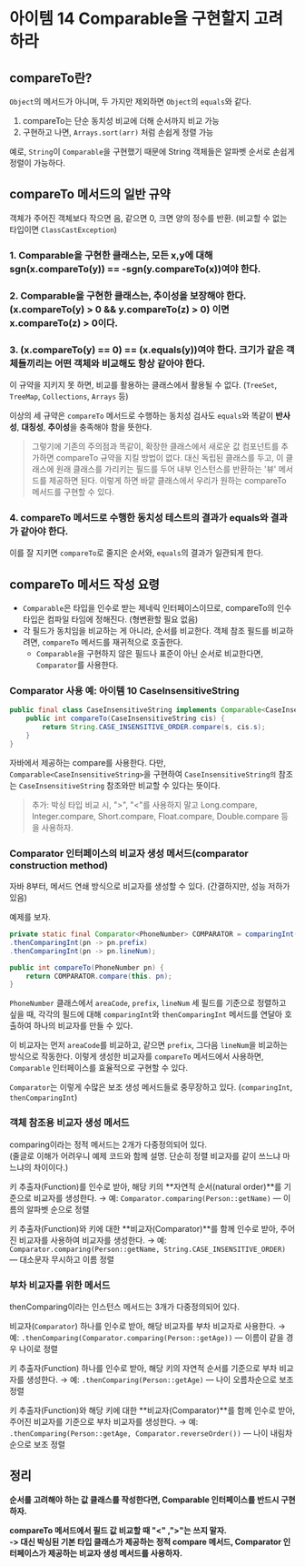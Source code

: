 # 아이템 14 Comparable을 구현할지 고려하라

##  compareTo란?

`Object`의 메서드가 아니며, 두 가지만 제외하면 `Object`의 `equals`와 같다.

1. compareTo는 단순 동치성 비교에 더해 순서까지 비교 가능
2. 구현하고 나면, `Arrays.sort(arr)` 처럼 손쉽게 정렬 가능

예로, `String`이 `Comparable`을 구현했기 때문에 String 객체들은 알파벳 순서로 손쉽게 정렬이 가능하다.

## compareTo 메서드의 일반 규약

객체가 주어진 객체보다 작으면 음, 같으면 0, 크면 양의 정수를 반환. (비교할 수 없는 타입이면 `ClassCastException`)

### 1. Comparable을 구현한 클래스는, 모든 x,y에 대해 sgn(x.compareTo(y)) == -sgn(y.compareTo(x))여야 한다.
### 2. Comparable을 구현한 클래스는, 추이성을 보장해야 한다. **(x.compareTo(y) > 0 && y.compareTo(z) > 0) 이면 x.compareTo(z) > 0이다.**
### 3. (x.compareTo(y) == 0) == (x.equals(y))여야 한다. 크기가 같은 객체들끼리는 어떤 객체와 비교해도 항상 같아야 한다.

이 규약을 지키지 못 하면, 비교를 활용하는 클래스에서 활용될 수 없다. (`TreeSet`, `TreeMap`, `Collections`, `Arrays` 등)

이상의 세 규약은 `compareTo` 메서드로 수행하는 동치성 검사도 `equals`와 똑같이 **반사성**, **대칭성**, **추이성**을 충족해야 함을 뜻한다.

> 그렇기에 기존의 주의점과 똑같이, 확장한 클래스에서 새로운 값 컴포넌트를 추가하면 compareTo 규약을 지킬 방법이 없다. 대신 독립된 클래스를 두고, 이 클래스에 원래 클래스를 가리키는 필드를 두어 내부 인스턴스를 반환하는 '뷰' 메서드를 제공하면 된다. 이렇게 하면 바깥 클래스에서 우리가 원하는 compareTo 메서드를 구현할 수 있다.

### 4. compareTo 메서드로 수행한 동치성 테스트의 결과가 equals와 결과가 같아야 한다.

이를 잘 지키면 `compareTo`로 줄지은 순서와, `equals`의 결과가 일관되게 한다.

## compareTo 메서드 작성 요령

- `Comparable`은 타입을 인수로 받는 제네릭 인터페이스이므로, compareTo의 인수 타입은 컴파일 타임에 정해진다. (형변환할 필요 없음)
- 각 필드가 동치임을 비교하는 게 아니라, 순서를 비교한다. 객체 참조 필드를 비교하려면, `compareTo` 메서드를 재귀적으로 호출한다.
  - `Comparable`을 구현하지 않은 필드나 표준이 아닌 순서로 비교한다면, `Comparator`를 사용한다.

### Comparator 사용 예: 아이템 10 CaseInsensitiveString

```java
public final class CaseInsensitiveString implements Comparable<CaseInsensitiveString> {
    public int compareTo(CaseInsensitiveString cis) {
        return String.CASE_INSENSITIVE_ORDER.compare(s, cis.s);
    }
}
```

자바에서 제공하는 compare를 사용한다. 다만, `Comparable<CaseInsensitiveString>`을 구현하여 `CaseInsensitiveString의` 참조는 `CaseInsensitiveString` 참조와만 비교할 수 있다는 뜻이다.

> 추가: 박싱 타입 비교 시, ">", "<"를 사용하지 말고 Long.compare, Integer.compare, Short.compare, Float.compare, Double.compare 등을 사용하자.

### Comparator 인터페이스의 비교자 생성 메서드(comparator construction method)

자바 8부터, 메서드 연쇄 방식으로 비교자를 생성할 수 있다. (간결하지만, 성능 저하가 있음)

예제를 보자.

```java
private static final Comparator<PhoneNumber> COMPARATOR = comparingInt((PhoneNumber pn) -> pn.areaCode)
.thenComparingInt(pn -> pn.prefix)
.thenComparingInt(pn -> pn.lineNum);

public int compareTo(PhoneNumber pn) {
    return COMPARATOR.compare(this. pn);
}
```
`PhoneNumber` 클래스에서 `areaCode`, `prefix`, `lineNum` 세 필드를 기준으로 정렬하고 싶을 때, 각각의 필드에 대해 `comparingInt`와 `thenComparingInt` 메서드를 연달아 호출하여 하나의 비교자를 만들 수 있다.

이 비교자는 먼저 `areaCode`를 비교하고, 같으면 `prefix`, 그다음 `lineNum`을 비교하는 방식으로 작동한다. 이렇게 생성한 비교자를 `compareTo` 메서드에서 사용하면, `Comparable` 인터페이스를 효율적으로 구현할 수 있다.

`Comparator`는 이렇게 수많은 보조 생성 메서드들로 중무장하고 있다. (`comparingInt`, `thenComparingInt`)

### 객체 참조용 비교자 생성 메서드

comparing이라는 정적 메서드는 2개가 다중정의되어 있다.<br>
(줄글로 이해가 어려우니 예제 코드와 함께 설명. 단순히 정렬 비교자를 같이 쓰느냐 마느냐의 차이이다.)

키 추출자(Function)를 인수로 받아, 해당 키의 **자연적 순서(natural order)**를 기준으로 비교자를 생성한다.
→ 예: `Comparator.comparing(Person::getName)` — 이름의 알파벳 순으로 정렬

키 추출자(Function)와 키에 대한 **비교자(Comparator)**를 함께 인수로 받아, 주어진 비교자를 사용하여 비교자를 생성한다.
→ 예: `Comparator.comparing(Person::getName, String.CASE_INSENSITIVE_ORDER)` — 대소문자 무시하고 이름 정렬

### 부차 비교자를 위한 메서드
thenComparing이라는 인스턴스 메서드는 3개가 다중정의되어 있다.

비교자(`Comparator`) 하나를 인수로 받아, 해당 비교자를 부차 비교자로 사용한다.
→ 예: `.thenComparing(Comparator.comparing(Person::getAge))` — 이름이 같을 경우 나이로 정렬

키 추출자(Function) 하나를 인수로 받아, 해당 키의 자연적 순서를 기준으로 부차 비교자를 생성한다.
→ 예: `.thenComparing(Person::getAge)` — 나이 오름차순으로 보조 정렬

키 추출자(Function)와 해당 키에 대한 **비교자(Comparator)**를 함께 인수로 받아, 주어진 비교자를 기준으로 부차 비교자를 생성한다.
→ 예: `.thenComparing(Person::getAge, Comparator.reverseOrder())` — 나이 내림차순으로 보조 정렬

## 정리

**순서를 고려해야 하는 값 클래스를 작성한다면, Comparable 인터페이스를 반드시 구현하자.**

**compareTo 메서드에서 필드 값 비교할 때 "<" ,">"는 쓰지 말자.** <br>
**-> 대신 박싱된 기본 타입 클래스가 제공하는 정적 compare 메서드, Comparator 인터페이스가 제공하는 비교자 생성 메서드를 사용하자.**